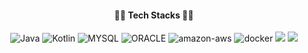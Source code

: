 <head>
<link href="https://fonts.googleapis.com/css?family=Noto+Sans+KR&display=swap" rel="stylesheet">
</head>

<body>
<div align="center" src="![#f03c15](https://via.placeholder.com/15/f03c15/000000?text=+) `#f03c15`">
 <h4>✍🏻 Tech Stacks ✍🏻</h4> 
<img alt="Java" src ="https://img.shields.io/badge/java-007396.svg?&style=for-the-badge&logo=JAVA&logoColor=white"/>  
 <img alt="Kotlin" src ="https://img.shields.io/badge/Kotlin-yellow.svg?&style=for-the-badge&logo=KOTLIN&logoColor=white"/>

 <img alt="MYSQL" src ="https://img.shields.io/badge/MYSQL-4479A1.svg?&style=for-the-badge&logo=MYSQL&logoColor=white"/>
 <img alt="ORACLE" src ="https://img.shields.io/badge/ORACLE-red.svg?&style=for-the-badge&logo=ORACLE&logoColor=white"/>
 <img alt="amazon-aws" src ="https://img.shields.io/badge/amazon-aws-232F3E.svg?&style=for-the-badge&logo=amazon-aws&logoColor=white"/> <img alt="docker" src="https://img.shields.io/badge/docker-2496ED.svg?&style=for-the-badge&logo=docker&logoColor=white"> <img src="https://img.shields.io/badge/linux-FCC624?style=for-the-badge&logo=linux&logoColor=black"> <img src="https://img.shields.io/badge/Spring-6DB33F?style=for-the-badge&logo=Spring&logoColor=white">
</div>
<br>
<!-- <div>
<br>
 <p> <a href="https://devcs96.github.io/">TIL Blog </a></p>
 <p> <a href="https://www.linkedin.com/in/chan-soo-kim-ba2047278/">LinkedIn</a> </p>
</div>  -->
<div>

<!-- [![Anurag's GitHub stats](https://github-readme-stats.vercel.app/api?username=csbiy)](https://github.com/anuraghazra/github-readme-stats)
 
![Leetcode Stats](https://leetcard.jacoblin.cool/csbiy?ext=activity) -->
 
<!--  제가 궁금하세요? 👉🏻 <a id="resumeBtn"href="https://github.com/devcs96/csbiy/blob/master/RESUME.md">RESUME</a> -->
</div>
</div>
</body>
